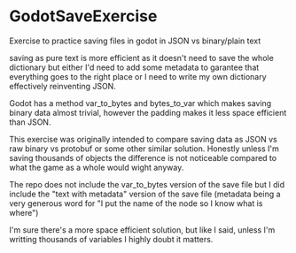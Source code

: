 # GodotSaveExercise

Exercise to practice saving files in godot in JSON vs binary/plain text

saving as pure text is more efficient as it doesn't need to save the whole dictionary but either I'd need to add some metadata to garantee that everything goes to the right place or I need to write my own dictionary effectively reinventing JSON.

Godot has a method var_to_bytes and bytes_to_var which makes saving binary data almost trivial, however the padding makes it less space efficient than JSON.

This exercise was originally intended to compare saving data as JSON vs raw binary vs protobuf or some other similar solution. Honestly unless I'm saving thousands of objects the difference is not noticeable compared to what the game as a whole would wight anyway.

The repo does not include the var_to_bytes version of the save file but I did include the "text with metadata" version of the save file (metadata being a very generous word for "I put the name of the node so I know what is where")

I'm sure there's a more space efficient solution, but like I said, unless I'm writting thousands of variables I highly doubt it matters.